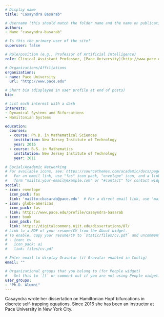 ```yaml
---
# Display name
title: "Casayndra Basarab"

# Username (this should match the folder name and the name on publications)
authors:
- Name "casayndra-basarab"

# Is this the primary user of the site?
superuser: false

# Role/position (e.g., Professor of Artificial Intelligence)
role: Clinical Assistant Professor, [Pace University](http://www.pace.edu)

# Organizations/Affiliations
organizations:
- name: Pace University
  url: "http://www.pace.edu"

# Short bio (displayed in user profile at end of posts)
bio: 

# List each interest with a dash
interests:
- Dynamical Systems and Bifurcations
- Hamiltonian Systems

education:
  courses:
  - course: Ph.D. in Mathematical Sciences
    institution: New Jersey Institute of Technology
    year: 2016
  - course: B.S. in Mathematics
    institution: New Jersey Institute of Technology
    year: 2011

# Social/Academic Networking
# For available icons, see: https://sourcethemes.com/academic/docs/page-builder/#icons
#   For an email link, use "fas" icon pack, "envelope" icon, and a link in the
#   form "mailto:your-email@example.com" or "#contact" for contact widget.
social:
- icon: envelope
  icon_pack: fas
  link: 'mailto:cbasarab@pace.edu'  # For a direct email link, use "mailto:test@example.org".
- icon: globe-americas
  icon_pack: fas
  link: https://www.pace.edu/profile/casayndra-basarab
- icon: book
  icon_pack: fas
  link: https://digitalcommons.njit.edu/dissertations/87/
# Link to a PDF of your resume/CV from the About widget.
# To enable, copy your resume/CV to `static/files/cv.pdf` and uncomment the lines below.
# - icon: cv
#   icon_pack: ai
#   link: files/cv.pdf

# Enter email to display Gravatar (if Gravatar enabled in Config)
email: ""

# Organizational groups that you belong to (for People widget)
#   Set this to `[]` or comment out if you are not using People widget.
user_groups:
- "Ph.D. Alumni"
---
```

Casayndra wrote her dissertation on Hamiltonian Hopf bifurcations in discrete self-trapping equations. Since 2016 she has been an instructor at Pace University in New York City.